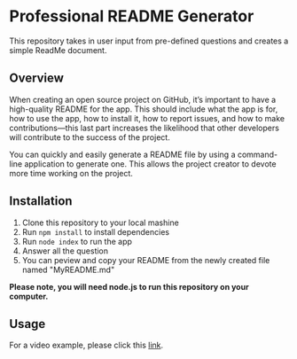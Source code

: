 # Professional README Generator
This repository takes in user input from pre-defined questions and creates a simple ReadMe document.

## Overview
When creating an open source project on GitHub, it’s important to have a high-quality README for the app. This should include what the app is for, how to use the app, how to install it, how to report issues, and how to make contributions—this last part increases the likelihood that other developers will contribute to the success of the project.

You can quickly and easily generate a README file by using a command-line application to generate one. This allows the project creator to devote more time working on the project.


## Installation
1. Clone this repository to your local mashine
2. Run `npm install` to install dependencies
3. Run `node index` to run the app
4. Answer all the question
5. You can peview and copy your README from the newly created file named "MyREADME.md"

**Please note, you will need node.js to run this repository on your computer.**

## Usage

For a video example, please click this [link](https://drive.google.com/file/d/1pSyrqP7E0ksFYhcQpmMjDE-2HeN4QoCm/view?usp=sharing).
